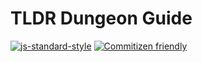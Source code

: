 # TLDR Dungeon Guide

[![js-standard-style](https://cdn.rawgit.com/standard/standard/master/badge.svg)](http://standardjs.com)
[![Commitizen friendly](https://img.shields.io/badge/commitizen-friendly-brightgreen.svg)](http://commitizen.github.io/cz-cli/)
